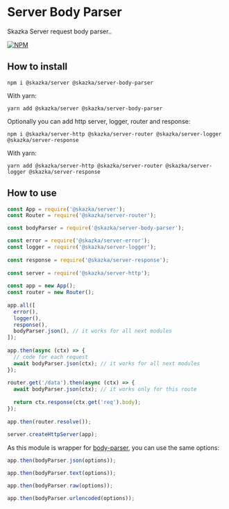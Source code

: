 # Server Body Parser

Skazka Server request body parser..

[![NPM](https://nodei.co/npm/@skazka/server-body-parser.png)](https://npmjs.org/package/@skazka/server-body-parser)

## How to install

    npm i @skazka/server @skazka/server-body-parser
    
With yarn:

    yarn add @skazka/server @skazka/server-body-parser
    
Optionally you can add http server, logger, router and response:

    npm i @skazka/server-http @skazka/server-router @skazka/server-logger @skazka/server-response
      
With yarn:

    yarn add @skazka/server-http @skazka/server-router @skazka/server-logger @skazka/server-response

## How to use

```javascript
const App = require('@skazka/server');
const Router = require('@skazka/server-router');

const bodyParser = require('@skazka/server-body-parser');

const error = require('@skazka/server-error');
const logger = require('@skazka/server-logger');
        
const response = require('@skazka/server-response');
        
const server = require('@skazka/server-http');
        
const app = new App();
const router = new Router();
        
app.all([
  error(),
  logger(),
  response(),
  bodyParser.json(), // it works for all next modules
]);
    
app.then(async (ctx) => {
  // code for each request
  await bodyParser.json(ctx); // it works for all next modules
});
    
router.get('/data').then(async (ctx) => {
  await bodyParser.json(ctx); // it works only for this route
  
  return ctx.response(ctx.get('req').body); 
});
        
app.then(router.resolve());
        
server.createHttpServer(app);
```

As this module is wrapper for [body-parser](https://github.com/expressjs/body-parser),
you can use the same options:

```javascript
app.then(bodyParser.json(options));
```

```javascript
app.then(bodyParser.text(options));
```

```javascript
app.then(bodyParser.raw(options));
```

```javascript
app.then(bodyParser.urlencoded(options));
```
